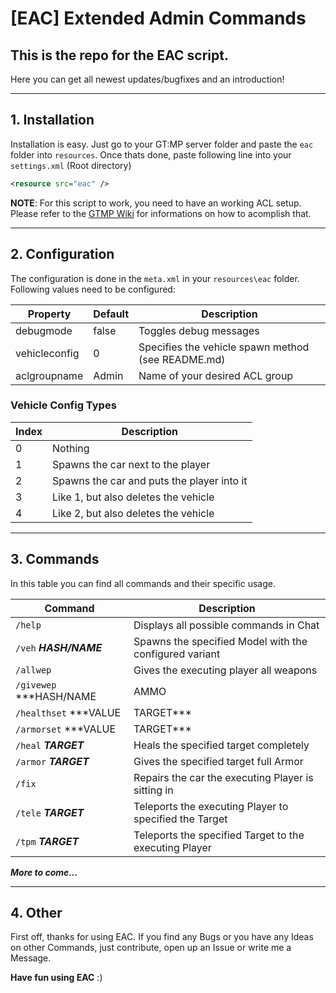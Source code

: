 # [EAC] Extended Admin Commands
## This is the repo for the EAC script.
Here you can get all newest updates/bugfixes and an introduction!



----
## 1. Installation

Installation is easy.
Just go to your GT:MP server folder and paste the `eac` folder into `resources`.
Once thats done, paste following line into your `settings.xml` (Root directory)
```xml
<resource src="eac" />
```

**NOTE**: For this script to work, you need to have an working ACL setup.
Please refer to the [GTMP Wiki](https://wiki.gt-mp.net/index.php/Getting_Started_with_the_Server_%26_ACL) for informations on how to acomplish that.



----
## 2. Configuration
The configuration is done in the `meta.xml` in your `resources\eac` folder.
Following values need to be configured:

| Property      | Default | Description                                        |
| ------------- | ------- | -------------------------------------------------- |
| debugmode     | false    | Toggles debug messages                             |
| vehicleconfig | 0       | Specifies the vehicle spawn method (see README.md) |
| aclgroupname  | Admin   | Name of your desired ACL group                      |


### Vehicle Config Types
| Index | Description                                |
| ----- | ------------------------------------------ |
| 0     | Nothing                                    |
| 1     | Spawns the car next to the player          |
| 2     | Spawns the car and puts the player into it |
| 3     | Like 1, but also deletes the vehicle       |
| 4     | Like 2, but also deletes the vehicle       |



----
## 3. Commands
In this table you can find all commands and their specific usage.

| Command                         | Description                                                   |
| ------------------------------- | ------------------------------------------------------------- |
| `/help`                         | Displays all possible commands in Chat                        |
| `/veh` ***HASH/NAME***                  | Spawns the specified Model with the configured variant        |
| `/allwep`                       | Gives the executing player all weapons                        |
| `/givewep` ***HASH/NAME | AMMO | TARGET*** | Gives the target the specified weapon with the specified ammo |
| `/healthset` ***VALUE | TARGET***     | Sets the Health of the target to the specified amount         |
| `/armorset` ***VALUE | TARGET***      | Sets the Armor of the target to the specified amount          |
| `/heal` ***TARGET***                | Heals the specified target completely                         |
| `/armor` ***TARGET***               | Gives the specified target full Armor                         |
| `/fix`                          | Repairs the car the executing Player is sitting in            |
| `/tele` ***TARGET***                | Teleports the executing Player to specified the Target        |
| `/tpm` ***TARGET***                 | Teleports the specified Target to the executing Player        |

***More to come...***



----
## 4.  Other
First off, thanks for using EAC.
If you find any Bugs or you have any Ideas on other Commands, just contribute, open up an Issue or write me a Message.

**Have fun using EAC** :)
